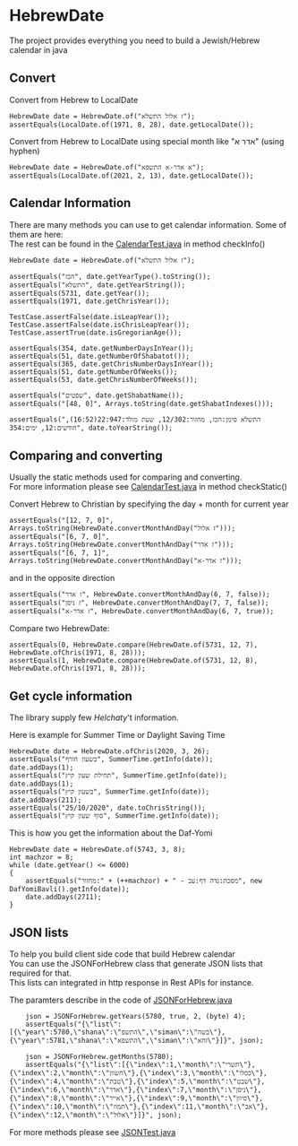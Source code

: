# HebrewDate
The project provides everything you need to build a Jewish/Hebrew calendar in java

## Convert  
  
Convert from Hebrew to LocalDate
  
    HebrewDate date = HebrewDate.of("ז אלול התשלא");  
    assertEquals(LocalDate.of(1971, 8, 28), date.getLocalDate());

Convert from Hebrew to LocalDate using special month like "אדר א" (using hyphen)
   
    HebrewDate date = HebrewDate.of("א אדר-א התשפא");  
    assertEquals(LocalDate.of(2021, 2, 13), date.getLocalDate());
  
  
## Calendar Information 
There are many methods you can use to get calendar information. Some of them are here:    
The rest can be found in the [CalendarTest.java](https://github.com/mobeho/HebrewDate/blob/master/src/test/java/org/mobeho/calendar/CalendarTest.java) in method checkInfo() 

    HebrewDate date = HebrewDate.of("ז אלול התשלא"); 
     
    assertEquals("הכז", date.getYearType().toString());  
    assertEquals("התשלא", date.getYearString());  
    assertEquals(5731, date.getYear());  
    assertEquals(1971, date.getChrisYear());
      
    TestCase.assertFalse(date.isLeapYear());  
    TestCase.assertFalse(date.isChrisLeapYear());  
    TestCase.assertTrue(date.isGregorianAge());
      
    assertEquals(354, date.getNumberDaysInYear());  
    assertEquals(51, date.getNumberOfShabatot());  
    assertEquals(365, date.getChrisNumberDaysInYear());  
    assertEquals(51, date.getNumberOfWeeks());  
    assertEquals(53, date.getChrisNumberOfWeeks());  
  
    assertEquals("שפטים", date.getShabatName());  
    assertEquals("[48, 0]", Arrays.toString(date.getShabatIndexes()));  
  
    assertEquals("התשלא סימן:הכז, מחזור:12/302, שעת מולד:22:947(16:52), חודשים:12, ימים:354", date.toYearString());  

## Comparing and converting  
Usually the static methods used for comparing and converting.  
For more information please see [CalendarTest.java](https://github.com/mobeho/HebrewDate/blob/master/src/test/java/org/mobeho/calendar/CalendarTest.java) in method checkStatic()    

Convert Hebrew to Christian by specifying the day + month for current year
  
    assertEquals("[12, 7, 0]", Arrays.toString(HebrewDate.convertMonthAndDay("ז אלול")));  
    assertEquals("[6, 7, 0]", Arrays.toString(HebrewDate.convertMonthAndDay("ז אדר")));  
    assertEquals("[6, 7, 1]", Arrays.toString(HebrewDate.convertMonthAndDay("ז אדר-א")));  
  
and in the opposite direction   

    assertEquals("ז אדר", HebrewDate.convertMonthAndDay(6, 7, false));  
    assertEquals("ז ניסן", HebrewDate.convertMonthAndDay(7, 7, false));  
    assertEquals("ז אדר-א", HebrewDate.convertMonthAndDay(6, 7, true));  
  
Compare two HebrewDate:
 
    assertEquals(0, HebrewDate.compare(HebrewDate.of(5731, 12, 7), HebrewDate.ofChris(1971, 8, 28)));  
    assertEquals(1, HebrewDate.compare(HebrewDate.of(5731, 12, 8), HebrewDate.ofChris(1971, 8, 28)));  

## Get cycle information  

The library supply few _Helchaty_'t information.    

Here is example for Summer Time or Daylight Saving Time   

    HebrewDate date = HebrewDate.ofChris(2020, 3, 26);  
    assertEquals("בשעון חורף", SummerTime.getInfo(date));  
    date.addDays(1);  
    assertEquals("תחילת שעון קיץ", SummerTime.getInfo(date));  
    date.addDays(1);  
    assertEquals("בשעון קיץ", SummerTime.getInfo(date));  
    date.addDays(211);  
    assertEquals("25/10/2020", date.toChrisString());  
    assertEquals("סוף שעון קיץ", SummerTime.getInfo(date)); 

This is how you get the information about the Daf-Yomi  
  
    HebrewDate date = HebrewDate.of(5743, 3, 8);  
    int machzor = 8;  
    while (date.getYear() <= 6000)  
    {  
        assertEquals("מחזור:" + (++machzor) + " - מסכת:נדה דף:עב", new DafYomiBavli().getInfo(date));  
        date.addDays(2711);  
    }  

## JSON lists  
To help you build client side code that build Hebrew calendar   
You can use the JSONForHebrew class that generate JSON lists that required for that.  
This lists can integrated in http response in Rest APIs for instance.  

The paramters describe in the code of [JSONForHebrew.java](https://github.com/mobeho/HebrewDate/blob/master/src/main/java/org/mobeho/calendar/JSONForHebrew.java)
    
        json = JSONForHebrew.getYears(5780, true, 2, (byte) 4);
        assertEquals("{\"list\":[{\"year\":5780,\"shana\":\"התשפ\",\"siman\":\"בשה\"},{\"year\":5781,\"shana\":\"התשפא\",\"siman\":\"זחא\"}]}", json);

        json = JSONForHebrew.getMonths(5780);
        assertEquals("{\"list\":[{\"index\":1,\"month\":\"תשרי\"},{\"index\":2,\"month\":\"חשוון\"},{\"index\":3,\"month\":\"כסלו\"},{\"index\":4,\"month\":\"טבת\"},{\"index\":5,\"month\":\"שבט\"},{\"index\":6,\"month\":\"אדר\"},{\"index\":7,\"month\":\"ניסן\"},{\"index\":8,\"month\":\"אייר\"},{\"index\":9,\"month\":\"סיוון\"},{\"index\":10,\"month\":\"תמוז\"},{\"index\":11,\"month\":\"אב\"},{\"index\":12,\"month\":\"אלול\"}]}", json);

For more methods please see [JSONTest.java](https://github.com/mobeho/HebrewDate/blob/master/src/test/java/org/mobeho/calendar/JSONTest.java)    
